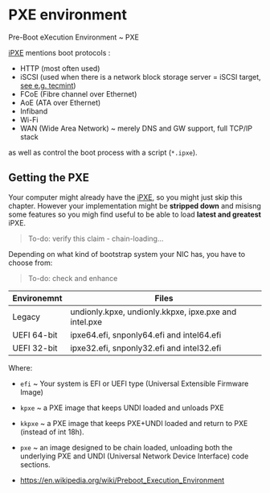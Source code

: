 # PXE environment

Pre-Boot eXecution Environment ~ PXE

[iPXE](https://ipxe.org/) mentions boot protocols :

* HTTP (most often used)
* iSCSI (used when there is a network block storage server = iSCSI target, [see e.g. tecmint](https://www.tecmint.com/setup-iscsi-target-and-initiator-on-debian-9/))
* FCoE (Fibre channel over Ethernet)
* AoE (ATA over Ethernet)
* Infiband
* Wi-Fi
* WAN (Wide Area Network) ~ merely DNS and GW support, full TCP/IP stack

as well as control the boot process with a script (`*.ipxe`).

## Getting the PXE

Your computer might already have the [iPXE](https://ipxe.org/), so you might just skip this chapter. However your implementation might be __stripped down__ and misisng some features so you migh find useful to be able to load __latest and greatest__ iPXE.

> To-do: verify this claim - chain-loading...

Depending on what kind of bootstrap system your NIC has, you have to choose from:

> To-do: check and enhance

| Environemnt | Files                                                 |
|-------------|-------------------------------------------------------|
| Legacy      | undionly.kpxe, undionly.kkpxe, ipxe.pxe and intel.pxe |
| UEFI 64-bit | ipxe64.efi, snponly64.efi and intel64.efi             |
| UEFI 32-bit | ipxe32.efi, snponly32.efi and intel32.efi             |

Where:

 * `efi` ~ Your system is EFI or UEFI type (Universal Extensible Firmware Image)
 * `kpxe` ~ a PXE image that keeps UNDI loaded and unloads PXE
 * `kkpxe` ~ a PXE image that keeps PXE+UNDI loaded and return to PXE (instead of int 18h).
 * `pxe` ~ an image designed to be chain loaded, unloading both the underlying PXE and UNDI (Universal Network Device Interface) code sections.

* https://en.wikipedia.org/wiki/Preboot_Execution_Environment
